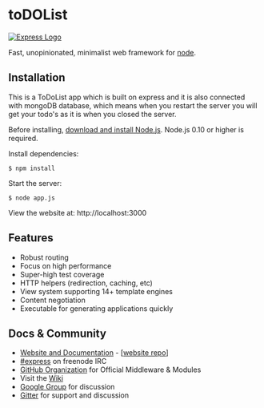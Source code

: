 # toDOList

[![Express Logo](https://i.cloudup.com/zfY6lL7eFa-3000x3000.png)](http://expressjs.com/)

  Fast, unopinionated, minimalist web framework for [node](http://nodejs.org).

## Installation

This is a ToDoList app which is built on express and it is also connected with mongoDB database, which means when you restart the server you will get 
your todo's as it is when you closed the server.

Before installing, [download and install Node.js](https://nodejs.org/en/download/).
Node.js 0.10 or higher is required.


  Install dependencies:

```console
$ npm install
```

  Start the server:

```console
$ node app.js
```

  View the website at: http://localhost:3000

## Features

  * Robust routing
  * Focus on high performance
  * Super-high test coverage
  * HTTP helpers (redirection, caching, etc)
  * View system supporting 14+ template engines
  * Content negotiation
  * Executable for generating applications quickly

## Docs & Community

  * [Website and Documentation](http://expressjs.com/) - [[website repo](https://github.com/expressjs/expressjs.com)]
  * [#express](https://webchat.freenode.net/?channels=express) on freenode IRC
  * [GitHub Organization](https://github.com/expressjs) for Official Middleware & Modules
  * Visit the [Wiki](https://github.com/expressjs/express/wiki)
  * [Google Group](https://groups.google.com/group/express-js) for discussion
  * [Gitter](https://gitter.im/expressjs/express) for support and discussion


